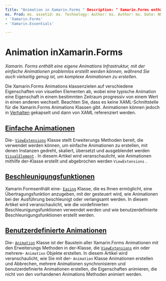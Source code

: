 ```yaml
---
Title: "Animation in Xamarin.Forms " Description: " Xamarin.Forms enthält eine eigene Animations Infrastruktur, die für die Erstellung einfacher Animationen einfach ist, während Sie auch vielseitig genug ist, um komplexe Animationen zu erstellen."
ms. Prod: ms. assetid: ms. Technology: Author: ms. Author: ms. Date: NO-LOC:
- 'Xamarin.Forms'
- 'Xamarin.Essentials'

---
```


# <a name="animation-in-xamarinforms"></a>Animation inXamarin.Forms

_Xamarin. Forms enthält eine eigene Animations Infrastruktur, mit der einfache Animationen problemlos erstellt werden können, während Sie auch vielseitig genug ist, um komplexe Animationen zu erstellen._

Die Xamarin.Forms Animations klassenzielen auf verschiedene Eigenschaften von visuellen Elementen ab, wobei eine typische Animation eine Eigenschaft in einem bestimmten Zeitraum progressiv von einem Wert in einen anderen wechselt. Beachten Sie, dass es keine XAML-Schnittstelle für die Xamarin.Forms Animations Klassen gibt. Animationen können jedoch in [Verhalten](~/xamarin-forms/app-fundamentals/behaviors/index.md) gekapselt und dann von XAML referenziert werden.

## <a name="simple-animations"></a>[Einfache Animationen](simple.md)

Die- [`ViewExtensions`](xref:Xamarin.Forms.ViewExtensions) Klasse stellt Erweiterungs Methoden bereit, die verwendet werden können, um einfache Animationen zu erstellen, mit denen Instanzen gedreht, skaliert, übersetzt und ausgeblendet werden [`VisualElement`](xref:Xamarin.Forms.VisualElement) . In diesem Artikel wird veranschaulicht, wie Animationen mithilfe der-Klasse erstellt und abgebrochen werden `ViewExtensions` .

## <a name="easing-functions"></a>[Beschleunigungsfunktionen](easing.md)

Xamarin.Formsenthält eine- [`Easing`](xref:Xamarin.Forms.Easing) Klasse, die es Ihnen ermöglicht, eine Übertragungsfunktion anzugeben, mit der gesteuert wird, wie Animationen bei der Ausführung beschleunigt oder verlangsamt werden. In diesem Artikel wird veranschaulicht, wie die vordefinierten Beschleunigungsfunktionen verwendet werden und wie benutzerdefinierte Beschleunigungsfunktionen erstellt werden.

## <a name="custom-animations"></a>[Benutzerdefinierte Animationen](custom.md)

Die- [`Animation`](xref:Xamarin.Forms.Animation) Klasse ist der Baustein aller Xamarin.Forms Animationen mit den Erweiterungs Methoden in der-Klasse, die [`ViewExtensions`](xref:Xamarin.Forms.ViewExtensions) ein oder mehrere- `Animation` Objekte erstellen. In diesem Artikel wird veranschaulicht, wie Sie mit der- `Animation` Klasse Animationen erstellen und Abbrechen, mehrere Animationen synchronisieren und benutzerdefinierte Animationen erstellen, die Eigenschaften animieren, die nicht von den vorhandenen Animations Methoden animiert werden.
